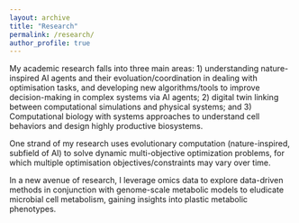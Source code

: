 ```yaml
---
layout: archive
title: "Research"
permalink: /research/
author_profile: true
---
```


My academic research falls into three main areas: 1) understanding nature-inspired AI agents and 
their evoluation/coordination in dealing with optimisation tasks, and developing new algorithms/tools 
to improve decision-making in complex systems via AI agents; 2) digital twin linking between computational simulations 
and physical systems; and 3) Computational biology with systems approaches to understand cell behaviors and design 
highly productive biosystems. 

One strand of my research uses evolutionary computation (nature-inspired, subfield of AI) to solve dynamic multi-objective
optimization problems, for which multiple optimisation objectives/constraints may vary over time.

In a new avenue of research, I leverage omics data to explore data-driven methods in conjunction with genome-scale metabolic
models to eludicate microbial cell metabolism, gaining insights into plastic metabolic phenotypes.
